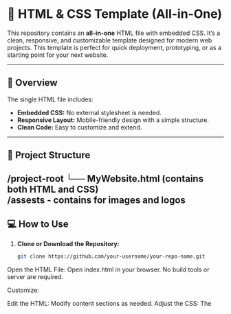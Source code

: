 # 🌟 HTML & CSS Template (All-in-One)

This repository contains an **all-in-one** HTML file with embedded CSS. It’s a clean, responsive, and customizable template designed for modern web projects. This template is perfect for quick deployment, prototyping, or as a starting point for your next website.

---

## 📄 **Overview**

The single HTML file includes:
- **Embedded CSS:** No external stylesheet is needed.
- **Responsive Layout:** Mobile-friendly design with a simple structure.
- **Clean Code:** Easy to customize and extend.

---

## 📂 **Project Structure**

/project-root └── MyWebsite.html (contains both HTML and CSS)<br>
/assests - contains for images and logos
---

## 💻 **How to Use**

1. **Clone or Download the Repository:**
   ```bash
   git clone https://github.com/your-username/your-repo-name.git
Open the HTML File: Open index.html in your browser. No build tools or server are required.

Customize:

Edit the HTML: Modify content sections as needed.
Adjust the CSS: The <style> block in the <head> contains all the styling.
Responsive Breakpoints: Update media queries in the CSS if needed.
🔧 Template Code Overview
Below is a brief overview of the code sections included in index.html:

HTML Structure:

<head>: Contains meta tags, title, and the embedded CSS.
<body>: Contains the header, content sections, and footer.
CSS Styling:

Uses CSS variables (custom properties) for primary colors and fonts.
Includes responsive design settings for mobile devices.

🛠️ Contributing
Contributions are welcome! To contribute:

Fork the repository.
Create a new branch (git checkout -b feature/YourFeature).
Commit your changes (git commit -m 'Add new feature').
Push to your branch (git push origin feature/YourFeature).
Open a pull request.
📜 License
This project is licensed under the MIT License.

🙌 Acknowledgments
Framework: Bootstrap
Icons: Font Awesome
Fonts: Google Fonts
Inspiration: Modern web design trends
🌟 Show Your Support
If you find this template useful, please give it a ⭐️ and share with others!

This README provides a clear explanation of the template, usage instructions, and a code snippet—all in one file for simplicity.
